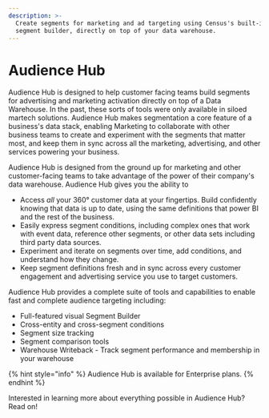 ```yaml
---
description: >-
  Create segments for marketing and ad targeting using Census's built-in visual
  segment builder, directly on top of your data warehouse.
---
```


# Audience Hub

Audience Hub is designed to help customer facing teams build segments for advertising and marketing activation directly on top of a Data Warehouse. In the past, these sorts of tools were only available in siloed martech solutions. Audience Hub makes segmentation a core feature of a business's data stack, enabling Marketing to collaborate with other business teams to create and experiment with the segments that matter most, and keep them in sync across all the marketing, advertising, and other services powering your business.

Audience Hub is designed from the ground up for marketing and other customer-facing teams to take advantage of the power of their company's data warehouse. Audience Hub gives you the ability to

* Access _all_ your 360° customer data at your fingertips. Build confidently knowing that data is up to date, using the same definitions that power BI and the rest of the business.
* Easily express segment conditions, including complex ones that work with event data, reference other segments, or other data sets including third party data sources.
* Experiment and iterate on segments over time, add conditions, and understand how they change.
* Keep segment definitions fresh and in sync across every customer engagement and advertising service you use to target customers.&#x20;

Audience Hub provides a complete suite of tools and capabilities to enable fast and complete audience targeting including:

* Full-featured visual Segment Builder&#x20;
* Cross-entity and cross-segment conditions
* Segment size tracking&#x20;
* Segment comparison tools
* Warehouse Writeback - Track segment performance and membership in your warehouse

{% hint style="info" %}
Audience Hub is available for Enterprise plans.&#x20;
{% endhint %}

Interested in learning more about everything possible in Audience Hub? Read on!
